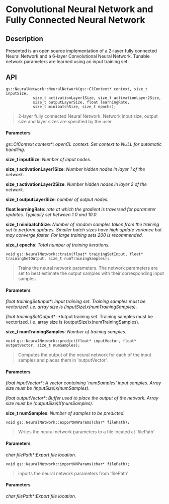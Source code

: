 # Convolutional Neural Network and Fully Connected Neural Network

## Description
Presented is an open source implementation of a 2-layer fully connected Neural Network and a 6-layer Convolutional Neural Network. Tunable network parameters are learned using an input training set.

## API


```
gs::NeuralNetwork::NeuralNetwork(gs::ClContext* context, size_t inputSize, 
			size_t activationLayer1Size, size_t activationLayer2Size, 
			size_t outputLayerSize, float learningRate, 
			size_t minibatchSize, size_t epochs);
```
> 2-layer fully connected Neural Network. Network input size, output size and layer sizes are specified by the user.
#### Parameters
**gs::ClContext* context**: *openCL context. Set context to NULL for automatic handling.*

**size_t inputSize**: *Number of input nodes.*

**size_t activationLayer1Size**: *Number hidden nodes in layer 1 of the network.*

**size_t activationLayer2Size**: *Number hidden nodes in layer 2 of the network.*

**size_t outputLayerSize**: *number of output nodes.*

**float learningRate**: *rate at which the gradient is traversed for parameter updates. Typically set between 1.0 and 10.0.*

**size_t minibatchSize**: *Number of random samples taken from the training set to perform updates. Smaller batch sizes have high update variance but may converge faster. For large training sets 200 is recommended.*

**size_t epochs**: *Total number of training iterations.*




```
void gs::NeuralNetwork::train(float* trainingSetInput, float* trainingSetOutput, size_t numTrainingSamples);
```
> Trains the neural network parameters. The network parameters are set to best estimate the output samples with their corresponding input samples.
#### Parameters

**float* trainingSetInput**: *Input training set. Training samples must be vectorized. i.e. array size is (inputSize)x(numTrainingSamples).*

**float* trainingSetOutput**: *Iutput training set. Training samples must be vectorized. i.e. array size is (outputSize)x(numTrainingSamples).

**size_t numTrainingSamples**: *Number of training samples.*




```
void gs::NeuralNetwork::predict(float* inputVector, float* outputVector, size_t numSamples);
```
> Computes the output of the neural network for each of the input samples and places them in 'outputVector'.
#### Parameters

**float* inputVector**: *A vector containing 'numSamples' input samples. Array size must be (inputSize)x(numSamples).*  

**float* outputVector**: *Buffer used to place the output of the network. Array size must be (outputSize)X(numSamples).*

**size_t numSamples**: *Number of samples to be predicted.*




```
void gs::NeuralNetwork::exportNNParams(char* filePath);
```
> Writes the neural network parameters to a file located at 'filePath' 
#### Parameters

**char* filePath**:*Export file location.*




```
void gs::NeuralNetwork::importNNParams(char* filePath);
```
>inports the neural network parameters from 'filePath'
#### Parameters

**char* filePath**:*Export file location.*